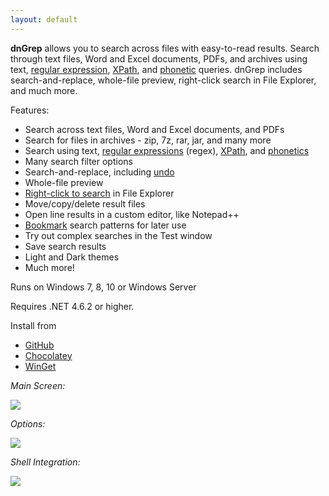 ```yaml
---
layout: default
---
```

**dnGrep** allows you to search across files with easy-to-read results. Search through text files, Word and Excel documents, PDFs, and archives using text, [regular expression](https://github.com/dnGrep/dnGrep/wiki/Regular-Expressions), [XPath](https://github.com/dnGrep/dnGrep/wiki/XPath), and [phonetic](https://github.com/dnGrep/dnGrep/wiki/Phonetic) queries. dnGrep includes search-and-replace, whole-file preview, right-click search in File Explorer, and much more. 

Features:

- Search across text files, Word and Excel documents, and PDFs
- Search for files in archives - zip, 7z, rar, jar, and many more
- Search using text, [regular expressions](https://github.com/dnGrep/dnGrep/wiki/Regular-Expressions) (regex), [XPath](https://github.com/dnGrep/dnGrep/wiki/XPath), and [phonetics](https://github.com/dnGrep/dnGrep/wiki/Phonetic) 
- Many search filter options  
- Search-and-replace, including [undo](https://github.com/dnGrep/dnGrep/wiki/Undo)
- Whole-file preview
- [Right-click to search](https://github.com/dnGrep/dnGrep/wiki/Shell-Integration) in File Explorer
- Move/copy/delete result files
- Open line results in a custom editor, like Notepad++
- [Bookmark](https://github.com/dnGrep/dnGrep/wiki/Bookmarks) search patterns for later use
- Try out complex searches in the Test window
- Save search results
- Light and Dark themes
- Much more!

Runs on Windows 7, 8, 10 or Windows Server

Requires .NET 4.6.2 or higher.

Install from 
 - [GitHub](https://github.com/dnGrep/dnGrep/releases/latest)
 - [Chocolatey](https://chocolatey.org/packages/dngrep)
 - [WinGet](https://winget.run/pkg/dnGrep/dnGrep)

_Main Screen:_

![](https://github.com/dnGrep/dnGrep/wiki/Images/grep-main.jpg)


_Options:_

![](https://github.com/dnGrep/dnGrep/wiki/Images/options-window.jpg)


_Shell Integration:_

![](https://github.com/dnGrep/dnGrep/wiki/Images/shell-integration.jpg)

<!-- Show snippets of posts -->
<!-- <div class="posts">
{% for post in site.posts %}
<article class="post">    
<h1><a href="{{ site.baseurl }}{{ post.url }}">{{ post.title }}</a></h1>
<div class="entry">
{{ post.content | truncatewords:40}}
</div>
</article>
<a href="{{ site.baseurl }}{{ post.url }}" class="read-more">Read More</a>
{% endfor %}
</div> -->
